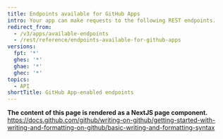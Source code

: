 ```yaml
---
title: Endpoints available for GitHub Apps
intro: Your app can make requests to the following REST endpoints.
redirect_from:
  - /v3/apps/available-endpoints
  - /rest/reference/endpoints-available-for-github-apps
versions:
  fpt: '*'
  ghes: '*'
  ghae: '*'
  ghec: '*'
topics:
  - API
shortTitle: GitHub App-enabled endpoints
---
```


**The content of this page is rendered as a NextJS page component.**
https://docs.github.com/github/writing-on-github/getting-started-with-writing-and-formatting-on-github/basic-writing-and-formatting-syntax
